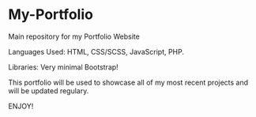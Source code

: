 # My-Portfolio
Main repository for my Portfolio Website

Languages Used: 
HTML, CSS/SCSS, JavaScript, PHP.

Libraries:
Very minimal Bootstrap! 

This portfolio will be used to showcase all of my most recent projects and will be updated regulary. 

ENJOY!
